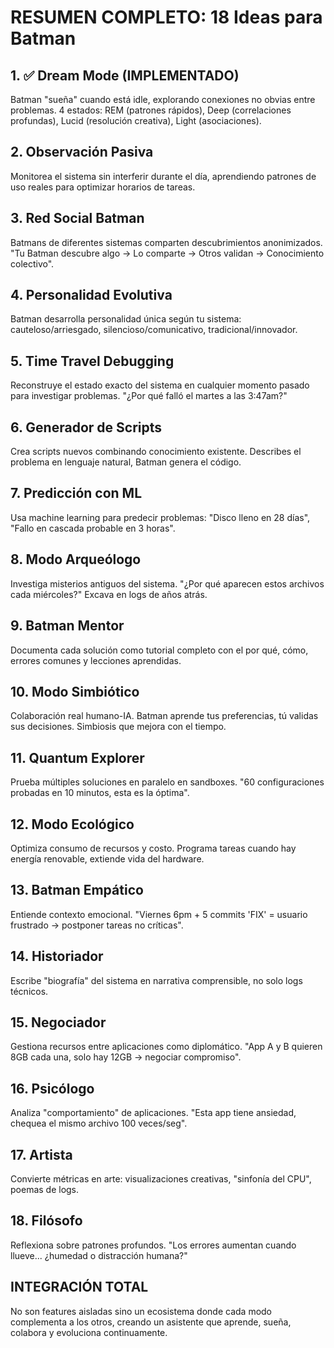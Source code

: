 # RESUMEN COMPLETO: 18 Ideas para Batman

## 1. ✅ Dream Mode (IMPLEMENTADO)
Batman "sueña" cuando está idle, explorando conexiones no obvias entre problemas. 4 estados: REM (patrones rápidos), Deep (correlaciones profundas), Lucid (resolución creativa), Light (asociaciones).

## 2. Observación Pasiva
Monitorea el sistema sin interferir durante el día, aprendiendo patrones de uso reales para optimizar horarios de tareas.

## 3. Red Social Batman
Batmans de diferentes sistemas comparten descubrimientos anonimizados. "Tu Batman descubre algo → Lo comparte → Otros validan → Conocimiento colectivo".

## 4. Personalidad Evolutiva
Batman desarrolla personalidad única según tu sistema: cauteloso/arriesgado, silencioso/comunicativo, tradicional/innovador.

## 5. Time Travel Debugging
Reconstruye el estado exacto del sistema en cualquier momento pasado para investigar problemas. "¿Por qué falló el martes a las 3:47am?"

## 6. Generador de Scripts
Crea scripts nuevos combinando conocimiento existente. Describes el problema en lenguaje natural, Batman genera el código.

## 7. Predicción con ML
Usa machine learning para predecir problemas: "Disco lleno en 28 días", "Fallo en cascada probable en 3 horas".

## 8. Modo Arqueólogo
Investiga misterios antiguos del sistema. "¿Por qué aparecen estos archivos cada miércoles?" Excava en logs de años atrás.

## 9. Batman Mentor
Documenta cada solución como tutorial completo con el por qué, cómo, errores comunes y lecciones aprendidas.

## 10. Modo Simbiótico
Colaboración real humano-IA. Batman aprende tus preferencias, tú validas sus decisiones. Simbiosis que mejora con el tiempo.

## 11. Quantum Explorer
Prueba múltiples soluciones en paralelo en sandboxes. "60 configuraciones probadas en 10 minutos, esta es la óptima".

## 12. Modo Ecológico
Optimiza consumo de recursos y costo. Programa tareas cuando hay energía renovable, extiende vida del hardware.

## 13. Batman Empático
Entiende contexto emocional. "Viernes 6pm + 5 commits 'FIX' = usuario frustrado → postponer tareas no críticas".

## 14. Historiador
Escribe "biografía" del sistema en narrativa comprensible, no solo logs técnicos.

## 15. Negociador
Gestiona recursos entre aplicaciones como diplomático. "App A y B quieren 8GB cada una, solo hay 12GB → negociar compromiso".

## 16. Psicólogo
Analiza "comportamiento" de aplicaciones. "Esta app tiene ansiedad, chequea el mismo archivo 100 veces/seg".

## 17. Artista
Convierte métricas en arte: visualizaciones creativas, "sinfonía del CPU", poemas de logs.

## 18. Filósofo
Reflexiona sobre patrones profundos. "Los errores aumentan cuando llueve... ¿humedad o distracción humana?"

## INTEGRACIÓN TOTAL
No son features aisladas sino un ecosistema donde cada modo complementa a los otros, creando un asistente que aprende, sueña, colabora y evoluciona continuamente.